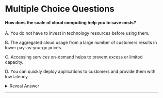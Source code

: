 # Multiple Choice Questions

#### How does the scale of cloud computing help you to save costs?
A. You do not have to invest in technology resources before using them. 

B. The aggregated cloud usage from a large number of customers results in lower pay-as-you-go prices. 

C. Accessing services on-demand helps to prevent excess or limited capacity. 

D. You can quickly deploy applications to customers and provide them with low latency.

<details>
  <summary>Reveal Answer</summary>
  B. The aggregated cloud usage from a large number of customers results in lower pay-as-you-go prices.
</details>

---


